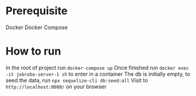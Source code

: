 # Prerequisite
Docker
Docker Compose

# How to run
In the root of project run ```docker-compose up```
Once finished run ```docker exec -it jobrobo-server-1 sh``` to enter in a container
The db is initially empty, to seed the data, run ```npx sequelize-cli db:seed:all```
Visit to ```http://localhost:8080/``` on your browser

